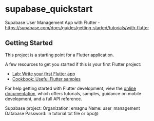 # supabase_quickstart

Supabase User Management App with Flutter - https://supabase.com/docs/guides/getting-started/tutorials/with-flutter

## Getting Started

This project is a starting point for a Flutter application.

A few resources to get you started if this is your first Flutter project:

- [Lab: Write your first Flutter app](https://docs.flutter.dev/get-started/codelab)
- [Cookbook: Useful Flutter samples](https://docs.flutter.dev/cookbook)

For help getting started with Flutter development, view the
[online documentation](https://docs.flutter.dev/), which offers tutorials,
samples, guidance on mobile development, and a full API reference.

Supabase project:
Organization:       emagnu
Name:               user_management
Database Password:  in tutorial.txt file or bpc@



